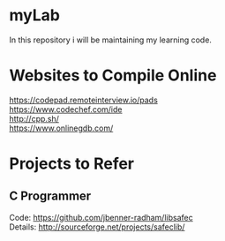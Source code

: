 # myLab
In this repository i will be maintaining my learning code.
# Websites to Compile Online
https://codepad.remoteinterview.io/pads<br>
https://www.codechef.com/ide<br>
http://cpp.sh/<br>
https://www.onlinegdb.com/<br>
# Projects to Refer
## C Programmer
Code: https://github.com/jbenner-radham/libsafec<br>
Details: http://sourceforge.net/projects/safeclib/ <br>
